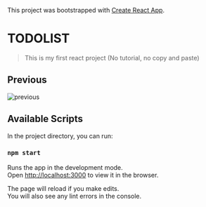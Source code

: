This project was bootstrapped with [Create React App](https://github.com/facebook/create-react-app).

# TODOLIST
> This is my first react project (No tutorial, no copy and paste)

## Previous
![previous](https://i.imgur.com/y3jYuv6.png)

## Available Scripts

In the project directory, you can run:

### `npm start`

Runs the app in the development mode.<br />
Open [http://localhost:3000](http://localhost:3000) to view it in the browser.

The page will reload if you make edits.<br />
You will also see any lint errors in the console.
